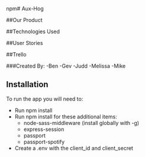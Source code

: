 npm# Aux-Hog

##Our Product


##Technologies Used


##User Stories


##Trello

###Created By:
-Ben
-Gev
-Judd
-Melissa
-Mike

## Installation

To run the app you will need to:

* Run npm install
* Run npm install for these additional items:
    * node-sass-middleware (install globally with -g)
    * express-session
    * passport
    * passport-spotify
* Create a .env with the client_id and client_secret
